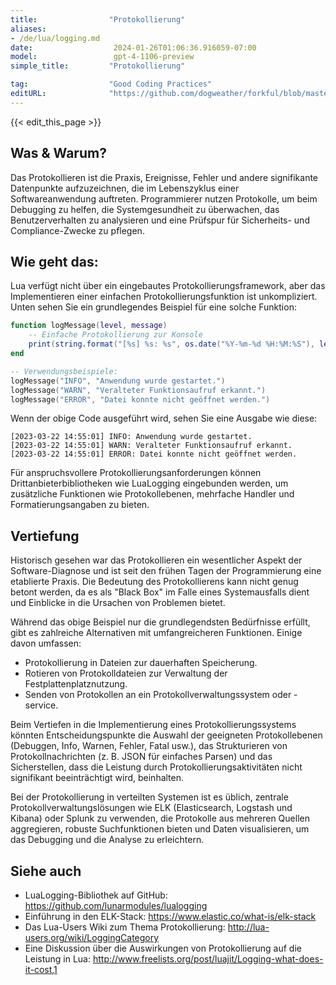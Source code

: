 ```yaml
---
title:                "Protokollierung"
aliases:
- /de/lua/logging.md
date:                  2024-01-26T01:06:36.916059-07:00
model:                 gpt-4-1106-preview
simple_title:         "Protokollierung"

tag:                  "Good Coding Practices"
editURL:              "https://github.com/dogweather/forkful/blob/master/content/de/lua/logging.md"
---
```


{{< edit_this_page >}}

## Was & Warum?

Das Protokollieren ist die Praxis, Ereignisse, Fehler und andere signifikante Datenpunkte aufzuzeichnen, die im Lebenszyklus einer Softwareanwendung auftreten. Programmierer nutzen Protokolle, um beim Debugging zu helfen, die Systemgesundheit zu überwachen, das Benutzerverhalten zu analysieren und eine Prüfspur für Sicherheits- und Compliance-Zwecke zu pflegen.

## Wie geht das:

Lua verfügt nicht über ein eingebautes Protokollierungsframework, aber das Implementieren einer einfachen Protokollierungsfunktion ist unkompliziert. Unten sehen Sie ein grundlegendes Beispiel für eine solche Funktion:

```lua
function logMessage(level, message)
    -- Einfache Protokollierung zur Konsole
    print(string.format("[%s] %s: %s", os.date("%Y-%m-%d %H:%M:%S"), level, message))
end

-- Verwendungsbeispiele:
logMessage("INFO", "Anwendung wurde gestartet.")
logMessage("WARN", "Veralteter Funktionsaufruf erkannt.")
logMessage("ERROR", "Datei konnte nicht geöffnet werden.")
```

Wenn der obige Code ausgeführt wird, sehen Sie eine Ausgabe wie diese:
```
[2023-03-22 14:55:01] INFO: Anwendung wurde gestartet.
[2023-03-22 14:55:01] WARN: Veralteter Funktionsaufruf erkannt.
[2023-03-22 14:55:01] ERROR: Datei konnte nicht geöffnet werden.
```

Für anspruchsvollere Protokollierungsanforderungen können Drittanbieterbibliotheken wie LuaLogging eingebunden werden, um zusätzliche Funktionen wie Protokollebenen, mehrfache Handler und Formatierungsangaben zu bieten.

## Vertiefung

Historisch gesehen war das Protokollieren ein wesentlicher Aspekt der Software-Diagnose und ist seit den frühen Tagen der Programmierung eine etablierte Praxis. Die Bedeutung des Protokollierens kann nicht genug betont werden, da es als "Black Box" im Falle eines Systemausfalls dient und Einblicke in die Ursachen von Problemen bietet.

Während das obige Beispiel nur die grundlegendsten Bedürfnisse erfüllt, gibt es zahlreiche Alternativen mit umfangreicheren Funktionen. Einige davon umfassen:

- Protokollierung in Dateien zur dauerhaften Speicherung.
- Rotieren von Protokolldateien zur Verwaltung der Festplattenplatznutzung.
- Senden von Protokollen an ein Protokollverwaltungssystem oder -service.

Beim Vertiefen in die Implementierung eines Protokollierungssystems könnten Entscheidungspunkte die Auswahl der geeigneten Protokollebenen (Debuggen, Info, Warnen, Fehler, Fatal usw.), das Strukturieren von Protokollnachrichten (z. B. JSON für einfaches Parsen) und das Sicherstellen, dass die Leistung durch Protokollierungsaktivitäten nicht signifikant beeinträchtigt wird, beinhalten.

Bei der Protokollierung in verteilten Systemen ist es üblich, zentrale Protokollverwaltungslösungen wie ELK (Elasticsearch, Logstash und Kibana) oder Splunk zu verwenden, die Protokolle aus mehreren Quellen aggregieren, robuste Suchfunktionen bieten und Daten visualisieren, um das Debugging und die Analyse zu erleichtern.

## Siehe auch

- LuaLogging-Bibliothek auf GitHub: https://github.com/lunarmodules/lualogging
- Einführung in den ELK-Stack: https://www.elastic.co/what-is/elk-stack
- Das Lua-Users Wiki zum Thema Protokollierung: http://lua-users.org/wiki/LoggingCategory
- Eine Diskussion über die Auswirkungen von Protokollierung auf die Leistung in Lua: http://www.freelists.org/post/luajit/Logging-what-does-it-cost,1
